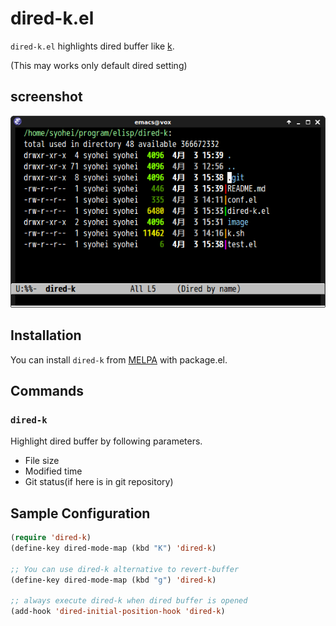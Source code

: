 # dired-k.el

`dired-k.el` highlights dired buffer like [k](https://github.com/supercrabtree/k).

(This may works only default dired setting)


## screenshot

![dired-k](image/dired-k.png)


## Installation

You can install `dired-k` from [MELPA](http://melpa.milkbox.net/) with package.el.


## Commands

### `dired-k`

Highlight dired buffer by following parameters.

- File size
- Modified time
- Git status(if here is in git repository)


## Sample Configuration

```lisp
(require 'dired-k)
(define-key dired-mode-map (kbd "K") 'dired-k)

;; You can use dired-k alternative to revert-buffer
(define-key dired-mode-map (kbd "g") 'dired-k)

;; always execute dired-k when dired buffer is opened
(add-hook 'dired-initial-position-hook 'dired-k)
```
